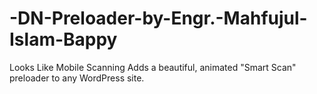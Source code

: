 # -DN-Preloader-by-Engr.-Mahfujul-Islam-Bappy
Looks Like Mobile Scanning Adds a beautiful, animated "Smart Scan" preloader to any WordPress site.
